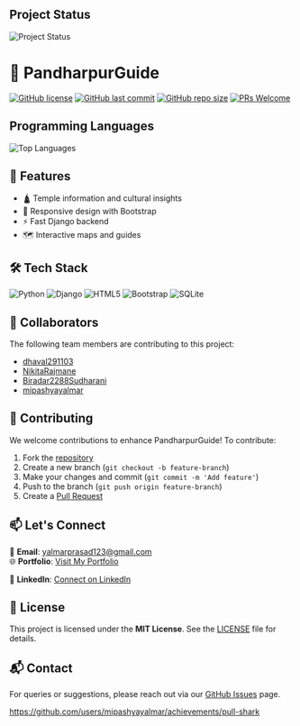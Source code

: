 
## Project Status

![Project Status](https://img.shields.io/badge/status-in_development-blue)
# 🚀 PandharpurGuide

[![GitHub license](https://img.shields.io/github/license/mipashyayalmar/PandharpurGuide__?style=flat-square)](https://github.com/mipashyayalmar/PandharpurGuide__/blob/main/LICENSE)
[![GitHub last commit](https://img.shields.io/github/last-commit/mipashyayalmar/PandharpurGuide__?style=flat-square)](https://github.com/mipashyayalmar/PandharpurGuide__/commits/main)
[![GitHub repo size](https://img.shields.io/github/repo-size/mipashyayalmar/PandharpurGuide__?style=flat-square)](https://github.com/mipashyayalmar/PandharpurGuide__)
[![PRs Welcome](https://img.shields.io/badge/PRs-welcome-brightgreen.svg?style=flat-square)](https://github.com/mipashyayalmar/PandharpurGuide__/pulls)



## Programming Languages

![Top Languages](https://github-readme-stats.vercel.app/api/top-langs/?username=mipashyayalmar&repo=PandharpurGuide__&layout=compact)
## 🌟 Features
- 🛕 Temple information and cultural insights
- 📱 Responsive design with Bootstrap
- ⚡ Fast Django backend
- 🗺️ Interactive maps and guides

## 🛠️ Tech Stack
![Python](https://img.shields.io/badge/Python-3776AB?style=for-the-badge&logo=python&logoColor=white)
![Django](https://img.shields.io/badge/Django-092E20?style=for-the-badge&logo=django&logoColor=white)
![HTML5](https://img.shields.io/badge/HTML5-E34F26?style=for-the-badge&logo=html5&logoColor=white)
![Bootstrap](https://img.shields.io/badge/Bootstrap-563D7C?style=for-the-badge&logo=bootstrap&logoColor=white)
![SQLite](https://img.shields.io/badge/SQLite-07405E?style=for-the-badge&logo=sqlite&logoColor=white)

## 👥 Collaborators

The following team members are contributing to this project:

- [dhaval291103](https://github.com/dhaval291103)
- [NikitaRajmane](https://github.com/NikitaRajmane)
- [Biradar2288Sudharani](https://github.com/Biradar2288Sudharani)
- [mipashyayalmar](https://github.com/mipashyayalmar)



## 🤝 Contributing
We welcome contributions to enhance PandharpurGuide! To contribute:

1. Fork the [repository](https://github.com/mipashyayalmar/PandharpurGuide__)
2. Create a new branch (`git checkout -b feature-branch`)
3. Make your changes and commit (`git commit -m 'Add feature'`)
4. Push to the branch (`git push origin feature-branch`)
5. Create a [Pull Request](https://github.com/mipashyayalmar/PandharpurGuide__/pulls)

## 📫 Let's Connect
📧 **Email**: [yalmarprasad123@gmail.com](mailto:yalmarprasad123@gmail.com)  
🌐 **Portfolio**: [Visit My Portfolio](https://mipashyayalmar.github.io/-Profile-data/)

💼 **LinkedIn**: [Connect on LinkedIn](https://www.linkedin.com/in/prasad-yalmar/) 

## 📜 License
This project is licensed under the **MIT License**. See the [LICENSE](https://github.com/mipashyayalmar/PandharpurGuide__/blob/main/LICENSE) file for details.

## 📬 Contact
For queries or suggestions, please reach out via our [GitHub Issues](https://github.com/mipashyayalmar/PandharpurGuide__/issues) page.


https://github.com/users/mipashyayalmar/achievements/pull-shark




